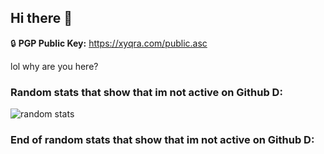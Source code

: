 ## Hi there 👋

🔒 **PGP Public Key:** https://xyqra.com/public.asc

lol why are you here?

### Random stats that show that im not active on Github D:
![random stats](https://github-readme-stats.vercel.app/api?username=Xyqraaa&show_icons=true&theme=github_dark)
### End of random stats that show that im not active on Github D:
<!--
**Xyqraaa/Xyqraaa** is a ✨ _special_ ✨ repository because its `README.md` (this file) appears on your GitHub profile.

Here are some ideas to get you started:

- 🔭 I’m currently working on ...
- 🌱 I’m currently learning ...
- 👯 I’m looking to collaborate on ...
- 🤔 I’m looking for help with ...
- 💬 Ask me about ...
- 📫 How to reach me: ...
- 😄 Pronouns: ...
- ⚡ Fun fact: ...
-->

